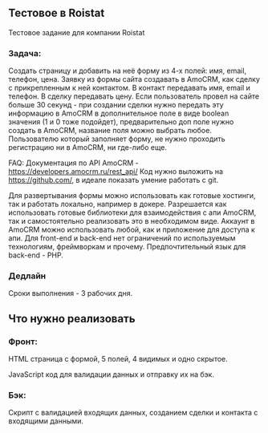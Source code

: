 ## Тестовое в Roistat

Тестовое задание для компании Roistat

### Задача:

Создать страницу и добавить на неё форму из 4-х полей: имя, email, телефон, цена.
Заявку из формы сайта создавать в AmoCRM, как сделку с прикрепленным к ней контактом. В контакт передавать имя, email и телефон. В сделку передавать цену.
Если пользователь провел на сайте больше 30 секунд - при создании сделки нужно передать эту информацию в AmoCRM в дополнительное поле в виде boolean значения (1 и 0 тоже подойдет), предварительно доп поле нужно создать в AmoCRM, название поля можно выбрать любое.
Пользователю который заполняет форму, не нужно проходить регистрацию ни в AmoCRM, ни где-либо еще.

FAQ:
Документация по API AmoCRM - https://developers.amocrm.ru/rest_api/
Код нужно выложить на https://github.com/, в идеале показать умение работать с git.

Для развертывания формы можно использовать как готовые хостинги, так и работать локально, например в докере.
Разрешается как использовать готовые библиотеки для взаимодействия с апи AmoCRM, так и самостоятельно реализовать это в необходимом виде.
Аккаунт в AmoCRM можно использовать любой, как и приложение для доступа к апи.
Для front-end и back-end нет ограничений по используемым технологиям, фреймворкам и прочему. Предпочтительный язык для back-end - PHP.

### Дедлайн

Сроки выполнения - 3 рабочих дня.

## Что нужно реализовать

### Фронт:

HTML страница с формой, 5 полей, 4 видимых и одно скрытое.

JavaScript код для валидации данных и отправку их на бэк.

### Бэк:

Скрипт с валидацией входящих данных, созданием сделки и контакта с входящими данными.
